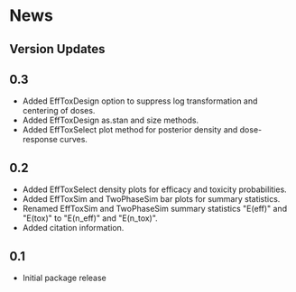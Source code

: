 # News

## Version Updates

## 0.3
* Added EffToxDesign option to suppress log transformation and centering of doses.
* Added EffToxDesign as.stan and size methods.
* Added EffToxSelect plot method for posterior density and dose-response curves.

## 0.2

* Added EffToxSelect density plots for efficacy and toxicity probabilities.
* Added EffToxSim and TwoPhaseSim bar plots for summary statistics.
* Renamed EffToxSim and TwoPhaseSim summary statistics "E(eff)" and "E(tox)" to "E(n_eff)" and "E(n_tox)".
* Added citation information.

## 0.1

* Initial package release

